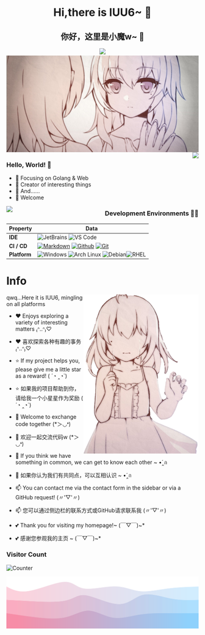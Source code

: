 <h1 align="center">Hi,there is IUU6~ 👋</h1>
<h2 align="center">你好，这里是小魔w~ 👋</h2>

<div align=center><img src="https://readme-typing-svg.demolab.com?font=Open+Sans&duration=4000&pause=500&color=F700DE&center=true&vCenter=true&random=false&width=435&lines=Welcome+to+our+world.;I+like+to+explore+all+kinds+of+interesting+things.;I'm+open+to+all+kinds+of+novelties.;I+want+to+create+a+world+of+my+own+in+code.;In+this+world%2C+I'm+a+normal+girl!"></div>

<img align="center" src="https://raw.githubusercontent.com/iuu6/iuu6/main/pic/whoami.jpg" alt="WhoAmI" />

<img align="right" src="https://github-readme-stats.vercel.app/api?username=iuu6&show_icons=true&icon_color=CE1D2D&text_color=718096&bg_color=ffffff&hide_title=true" />

### Hello, World! 👋

- :orange_book: Focusing on Golang & Web
- :hammer: Creator of interesting things
- :ram: And……
- :ram: Welcome



<img align="left" src="https://github-readme-stats.vercel.app/api/top-langs/?username=iuu6&layout=compact" />

<div align="right">

### Development Environments 👨‍💻

| Property     | Data                                                         |
| :----------- | ------------------------------------------------------------ |
| **IDE**      | ![JetBrains](https://img.shields.io/badge/-JetBrains-3776AB?style=flat&logo=jetbrains&logoColor=white) ![VS Code](https://img.shields.io/badge/-VS%20Code-3776AB?style=flat&logo=visualstudiocode&logoColor=white) |
| **CI / CD**  | [![Markdown](https://img.shields.io/badge/-Markdown-2088FF?style=flat&logo=Markdown&logoColor=white)](https://github.com/Steve245270533) [![Github](https://img.shields.io/badge/-Github%20-2088FF?style=flat&logo=Github&logoColor=white)](https://github.com/Steve245270533) [![Git](https://img.shields.io/badge/-Git%20-2088FF?style=flat&logo=Git&logoColor=white)](https://github.com/Steve245270533) |
| **Platform** | ![Windows](https://img.shields.io/badge/Windows-%2525233178C6?style=flat-square&logo=windows&logoColor=%23ffffff&labelColor=%2327a2f0&color=%2327a2f0) ![Arch Linux](https://img.shields.io/badge/-Arch%20Linux-%25233178C6?style=flat-square&logo=archlinux&logoColor=white&labelColor=%232e7bc1&color=%232e7bc1) ![Debian](https://img.shields.io/badge/Debian-%A81D33?style=flat-square&logo=debian&logoColor=%23fff&labelColor=%A81D33&color=%23E34F26)![RHEL](https://img.shields.io/badge/RHEL-%A81D33?style=flat-square&logo=redhat&logoColor=%23fff&labelColor=%EE0000&color=%23E34F26) |

</div>




# Info

<img align="right" src="https://raw.githubusercontent.com/iuu6/iuu6/main/pic/cry.png" width="60%" height="60%" alt="XiaTian" />

qwq…Here it is IUU6, mingling on all platforms

 - ❤️ Enjoys exploring a variety of interesting matters ₍ᐢ..ᐢ₎♡
 - ❤️ 喜欢探索各种有趣的事务 ₍ᐢ..ᐢ₎♡

 - ⭐ If my project helps you, please give me a little star as a reward! ( ´◔︎ ‸◔︎`)
 - ⭐ 如果我的项目帮助到你，请给我一个小星星作为奖励 ( ´◔︎ ‸◔︎`)

 - 💬 Welcome to exchange code together (*＞◡❛)
 - 💬 欢迎一起交流代码w (*＞◡❛)

 - 🤝 If you think we have something in common, we can get to know each other ~ •́‸ก
 - 🤝 如果你认为我们有共同点，可以互相认识 ~ •́‸ก

 - 📫 You can contact me via the contact form in the sidebar or via a GitHub request! (〃'▽'〃)
 - 📫 您可以通过侧边栏的联系方式或GitHub请求联系我 (〃'▽'〃)

 - 💕 Thank you for visiting my homepage!~ (￣▽￣)~*
 - 💕 感谢您参观我的主页 ~ (￣▽￣)~*


### Visitor Count

![Counter](https://moe-counter.glitch.me/get/@iuu6?theme=rule34)

![bottom_wave](https://raw.githubusercontent.com/iuu6/iuu6/main/pic/bottom_wave.svg)
